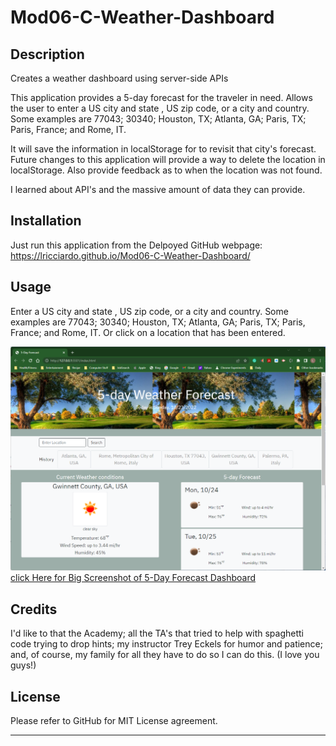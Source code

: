 # Mod06-C-Weather-Dashboard

## Description
Creates a weather dashboard using server-side APIs

This application provides a 5-day forecast for the traveler in need. Allows the user to enter a US city and state , US zip code, or a city and country. Some examples are 77043; 30340; Houston, TX; Atlanta, GA; Paris, TX; Paris, France; and Rome, IT.

It will save the information in localStorage for to revisit that city's forecast. Future changes to this application will provide a way to delete the location in localStorage. Also provide feedback as to when the location was not found.

I learned about API's and the massive amount of data they can provide.


## Installation

Just run this application from the Delpoyed GitHub webpage: 
    https://lricciardo.github.io/Mod06-C-Weather-Dashboard/

## Usage

Enter a US city and state , US zip code, or a city and country. Some examples are 77043; 30340; Houston, TX; Atlanta, GA; Paris, TX; Paris, France; and Rome, IT. Or click on a location that has been entered.


![Screenshot of 5-Day Forecast Dashboard](./assets/images/Mod06-Screenshot.png)
[click Here for Big Screenshot of 5-Day Forecast Dashboard](./assets/images/Mod06-Screenshot.png)

## Credits

I'd like to that the Academy; all the TA's that tried to help with spaghetti code trying to drop hints; my instructor Trey Eckels for humor and patience; and, of course, my family for all they have to do so I can do this. (I love you guys!)

## License

Please refer to GitHub for MIT License agreement.

---